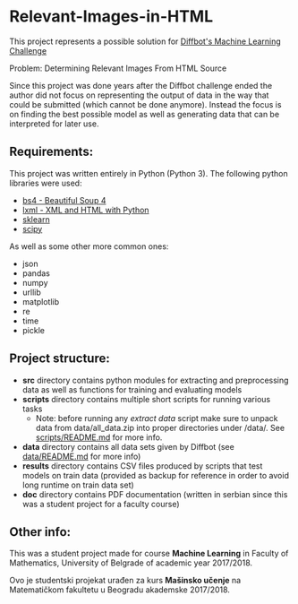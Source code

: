 ﻿# Relevant-Images-in-HTML

This project represents a possible solution for [Diffbot's Machine Learning Challenge](https://www.diffbot.com/robotlab/DiffbotContest/)

Problem: Determining Relevant Images From HTML Source

Since this project was done years after the Diffbot challenge ended the author did not focus on representing the output of data in the way that could be submitted (which cannot be done anymore). Instead the focus is on finding the best possible model as well as generating data that can be interpreted for later use.

## Requirements:

This project was written entirely in Python (Python 3). The following python libraries were used:
+ [bs4 - Beautiful Soup 4](https://www.crummy.com/software/BeautifulSoup/bs4/doc/)
+ [lxml - XML and HTML with Python](https://lxml.de/)
+ [sklearn ](http://scikit-learn.org/stable/)
+ [scipy ](https://www.scipy.org/)

As well as some other more common ones:
+ json
+ pandas
+ numpy
+ urllib
+ matplotlib
+ re
+ time
+ pickle

## Project structure:

+ **src** directory contains python modules for extracting and preprocessing data as well as functions for training and evaluating models
+ **scripts** directory contains multiple short scripts for running various tasks
	- Note: before running any *extract data* script make sure to unpack data from data/all_data.zip into proper directories under /data/. See [scripts/README.md](../blob/master/scripts/README.md) for more info.
+ **data** directory contains all data sets given by Diffbot (see [data/README.md](../blob/master/data/README.md) for more info)
+ **results** directory contains CSV files produced by scripts that test models on train data (provided as backup for reference in order to avoid long runtime on train data set)
+ **doc** directory contains PDF documentation (written in serbian since this was a student project for a faculty course)


## Other info:

This was a student project made for course <b>Machine Learning</b> in Faculty of Mathematics, University of Belgrade of academic year 2017/2018.

Ovo je studentski projekat urađen za kurs <b>Mašinsko učenje</b> na Matematičkom fakultetu u Beogradu akademske 2017/2018.

